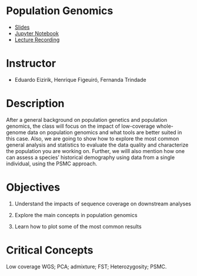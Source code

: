Population Genomics
======
* [Slides](https://github.com/CITBM-AAB/Bioinformatics_and_Genomic_Tools_for_Biodiversity_Tutorial/blob/main/Lectures/Section8/Population.md)
* [Jupyter Notebook](https://github.com/CITBM-AAB/Bioinformatics_and_Genomic_Tools_for_Biodiversity_Tutorial/blob/main/Lectures/Section8/Population.md)
* [Lecture Recording](https://github.com/cursobioinfo/BioinformaticsCourse/blob/main/Lectures/Section8)

# Instructor
* Eduardo Eizirik, Henrique Figeuiró, Fernanda Trindade

# Description
After a general background on population genetics and population genomics, the class will focus on the impact of low-coverage whole-genome data on population genomics and what tools are better suited in this case. Also, we are going to show how to explore the most common general analysis and statistics to evaluate the data quality and characterize the population you are working on. Further, we willl also mention how one can assess a species’ historical demography using data from a single individual, using the PSMC approach. 

# Objectives
1. Understand the impacts of sequence coverage on downstream analyses

2. Explore the main concepts in population genomics

3. Learn how to plot some of the most common results

# Critical Concepts
Low coverage WGS; PCA; admixture; FST; Heterozygosity; PSMC.
